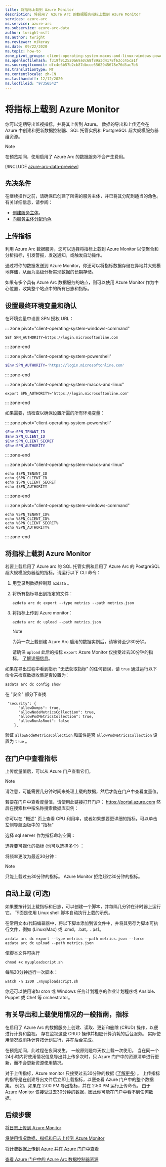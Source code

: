 ```yaml
---
title: 将指标上载到 Azure Monitor
description: 将启用了 Azure Arc 的数据服务指标上载到 Azure Monitor
services: azure-arc
ms.service: azure-arc
ms.subservice: azure-arc-data
author: twright-msft
ms.author: twright
ms.reviewer: mikeray
ms.date: 09/22/2020
ms.topic: how-to
zone_pivot_groups: client-operating-system-macos-and-linux-windows-powershell
ms.openlocfilehash: f319f912520a69a0c68f89a3d4178f63cc45ca1f
ms.sourcegitcommit: dfc4e6b57b2cb87dbcce5562945678e76d3ac7b6
ms.translationtype: MT
ms.contentlocale: zh-CN
ms.lasthandoff: 12/12/2020
ms.locfileid: "97356542"
---
```

# <a name="upload-metrics-to-azure-monitor"></a>将指标上载到 Azure Monitor

你可以定期导出监视指标，并将其上传到 Azure。 数据的导出和上传还会在 Azure 中创建和更新数据控制器、SQL 托管实例和 PostgreSQL 超大规模服务器组资源。

> [!NOTE] 
> 在预览期间，使用启用了 Azure Arc 的数据服务不会产生费用。

[!INCLUDE [azure-arc-data-preview](../../../includes/azure-arc-data-preview.md)]

## <a name="prerequisites"></a>先决条件

在继续操作之前，请确保已创建了所需的服务主体，并已将其分配到适当的角色。 有关详细信息，请参阅：
* [创建服务主体](upload-metrics-and-logs-to-azure-monitor.md#create-service-principal)。
* [向服务主体分配角色](upload-metrics-and-logs-to-azure-monitor.md#assign-roles-to-the-service-principal)

## <a name="upload-metrics"></a>上传指标

利用 Azure Arc 数据服务，您可以选择将指标上载到 Azure Monitor 以便聚合和分析指标，引发警报，发送通知，或触发自动操作。 

通过将你的数据发送到 Azure Monitor，你还可以将指标数据存储在异地并大规模地存储，从而为高级分析实现数据的长期存储。

如果有多个具有 Azure Arc 数据服务的站点，则可以使用 Azure Monitor 作为中心位置，收集整个站点中的所有日志和指标。

## <a name="set-final-environment-variables-and-confirm"></a>设置最终环境变量和确认

在环境变量中设置 SPN 授权 URL：

::: zone pivot="client-operating-system-windows-command"

```console
SET SPN_AUTHORITY=https://login.microsoftonline.com
```

::: zone-end

::: zone pivot="client-operating-system-powershell"

```PowerShell
$Env:SPN_AUTHORITY='https://login.microsoftonline.com'
```

::: zone-end

::: zone pivot="client-operating-system-macos-and-linux"

```console
export SPN_AUTHORITY='https://login.microsoftonline.com'
```

::: zone-end

如果需要，请检查以确保设置所需的所有环境变量：


::: zone pivot="client-operating-system-powershell"

```PowerShell
$Env:SPN_TENANT_ID
$Env:SPN_CLIENT_ID
$Env:SPN_CLIENT_SECRET
$Env:SPN_AUTHORITY
```


::: zone-end

::: zone pivot="client-operating-system-macos-and-linux"

```console
echo $SPN_TENANT_ID
echo $SPN_CLIENT_ID
echo $SPN_CLIENT_SECRET
echo $SPN_AUTHORITY
```

::: zone-end

::: zone pivot="client-operating-system-windows-command"

```console
echo %SPN_TENANT_ID%
echo %SPN_CLIENT_ID%
echo %SPN_CLIENT_SECRET%
echo %SPN_AUTHORITY%
```

::: zone-end

## <a name="upload-metrics-to-azure-monitor"></a>将指标上载到 Azure Monitor

若要上载启用了 Azure arc 的 SQL 托管实例和启用了 Azure Arc 的 PostgreSQL 超大规模服务器组的指标，请运行以下 CLI 命令：

1. 用登录到数据控制器 `azdata` 。
 
1. 将所有指标导出到指定的文件：

   ```console
   azdata arc dc export --type metrics --path metrics.json
   ```

2. 将指标上传到 Azure monitor：

   ```console
   azdata arc dc upload --path metrics.json
   ```

   >[!NOTE]
   >为第一次上载创建 Azure Arc 启用的数据实例后，请等待至少30分钟。
   >
   >请确保 `upload` 此后的指标 `export` Azure Monitor 仅接受过去30分钟的指标。 [了解详细信息](../../azure-monitor/platform/metrics-store-custom-rest-api.md#troubleshooting)。


如果在导出过程中看到指示 "无法获取指标" 的任何错误，请 `true` 通过运行以下命令来检查数据收集是否设置为：

```console
azdata arc dc config show
```

在 "安全" 部分下查找

```output
 "security": {
      "allowDumps": true,
      "allowNodeMetricsCollection": true,
      "allowPodMetricsCollection": true,
      "allowRunAsRoot": false
    },
```

验证 `allowNodeMetricsCollection` 和属性是否 `allowPodMetricsCollection` 设置为 `true` 。

## <a name="view-the-metrics-in-the-portal"></a>在门户中查看指标

上传度量值后，可以从 Azure 门户查看它们。
> [!NOTE]
> 请注意，可能需要几分钟时间来处理上载的数据，然后才能在门户中查看度量值。


若要在门户中查看度量值，请使用此链接打开门户： <https://portal.azure.com> 然后在搜索栏中按名称搜索数据库实例：

你可以在 "概述" 页上查看 CPU 利用率，或者如果想要更详细的指标，可以单击左侧导航面板中的 "指标"

选择 sql server 作为指标命名空间：

选择要可视化的指标 (也可以选择多个) ：

将频率更改为最近30分钟：

> [!NOTE]
> 只能上载过去30分钟的指标。 Azure Monitor 拒绝超过30分钟的指标。

## <a name="automating-uploads-optional"></a>自动上载 (可选) 

如果要按计划上载指标和日志，可以创建一个脚本，并每隔几分钟在计时器上运行它。 下面是使用 Linux shell 脚本自动执行上载的示例。

在常用文本/代码编辑器中，将以下脚本添加到该文件中，并将其另存为脚本可执行文件，例如 (Linux/Mac) 或 .cmd，.bat，. ps1。

```console
azdata arc dc export --type metrics --path metrics.json --force
azdata arc dc upload --path metrics.json
```

使脚本文件可执行

```console
chmod +x myuploadscript.sh
```

每隔20分钟运行一次脚本：

```console
watch -n 1200 ./myuploadscript.sh
```

你还可以使用诸如 cron 或 Windows 任务计划程序的作业计划程序或 Ansible、Puppet 或 Chef 等 orchestrator。

## <a name="general-guidance-on-exporting-and-uploading-usage-metrics"></a>有关导出和上载使用情况的一般指南，指标

在启用了 Azure Arc 的数据服务上创建、读取、更新和删除 (CRUD) 操作，以便进行计费和监视。 存在监视这些 CRUD 操作并相应计算消耗的后台服务。 实际使用情况或消耗计算按计划进行，并在后台完成。 

在预览期间，此过程在夜间发生。 一般原则是每天仅上载一次使用。 当在同一个24小时内将使用情况信息导出并上传多次时，只 Azure 门户中的资源清单进行更新，而不会更新资源使用情况。

对于上传指标，Azure monitor 只接受过去30分钟的数据 ([了解更多](../../azure-monitor/platform/metrics-store-custom-rest-api.md#troubleshooting)) 。 上传指标的指导是在创建导出文件后立即上载指标，以便查看 Azure 门户中的整个数据集。 例如，如果在 2:00 PM 导出指标，并在 2:50 PM 运行上传命令。 由于 Azure Monitor 仅接受过去30分钟的数据，因此你可能在门户中看不到任何数据。 

## <a name="next-steps"></a>后续步骤

[将日志上传到 Azure Monitor](upload-logs.md)

[将使用情况数据、指标和日志上传到 Azure Monitor](upload-usage-data.md)

[将计费数据上传到 Azure 并在 Azure 门户中查看](view-billing-data-in-azure.md)

[查看 Azure 门户中的 Azure Arc 数据控制器资源](view-data-controller-in-azure-portal.md)
